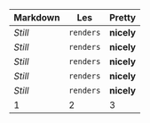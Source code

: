 

Markdown | Les | Pretty
--- | --- | ---
*Still* | `renders` | **nicely**
*Still* | `renders` | **nicely**
*Still* | `renders` | **nicely**
*Still* | `renders` | **nicely**
*Still* | `renders` | **nicely**
1 | 2 | 3